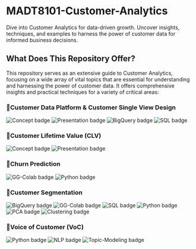 # MADT8101-Customer-Analytics
Dive into Customer Analytics for data-driven growth. Uncover insights, techniques, and examples to harness the power of customer data for informed business decisions.

## What Does This Repository Offer?
This repository serves as an extensive guide to Customer Analytics, focusing on a wide array of vital topics that are essential for understanding and harnessing the power of customer data. It offers comprehensive insights and practical techniques for a variety of critical areas:

### :pushpin:Customer Data Platform & Customer Single View Design
![Concept badge](https://img.shields.io/badge/-Concept-purple.svg)
![Presentation badge](https://img.shields.io/badge/-Presentation-purple.svg)
![BigQuery badge](https://img.shields.io/badge/-BigQuery-blue.svg)
![SQL badge](https://img.shields.io/badge/-SQL-green.svg)

### :pushpin:Customer Lifetime Value (CLV)
![Concept badge](https://img.shields.io/badge/-Concept-purple.svg)
![Presentation badge](https://img.shields.io/badge/-Presentation-purple.svg)

### :pushpin:Churn Prediction
![GG-Colab badge](https://img.shields.io/badge/-Google--Colab-blue.svg) 
![Python badge](https://img.shields.io/badge/-Python-green.svg)

### :pushpin:Customer Segmentation
![BigQuery badge](https://img.shields.io/badge/-BigQuery-blue.svg)
![GG-Colab badge](https://img.shields.io/badge/-Google--Colab-blue.svg) 
![SQL badge](https://img.shields.io/badge/-SQL-green.svg)
![Python badge](https://img.shields.io/badge/-Python-green.svg)
![PCA badge](https://img.shields.io/badge/-PCA-yellow.svg)
![Clustering badge](https://img.shields.io/badge/-Clustering-yellow.svg)

### :pushpin:Voice of Customer (VoC)
![Python badge](https://img.shields.io/badge/-Python-green.svg)
![NLP badge](https://img.shields.io/badge/-NLP-yellow.svg)
![Topic-Modeling badge](https://img.shields.io/badge/-Topic--Modeling-yellow.svg)
